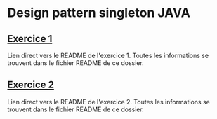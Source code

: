 # Design pattern singleton JAVA

## [Exercice 1](exercice1/README.md)
Lien direct vers le README de l'exercice 1. Toutes les informations se trouvent dans le fichier README de ce dossier.

## [Exercice 2](exercice2/README.md)
Lien direct vers le README de l'exercice 2. Toutes les informations se trouvent dans le fichier README de ce dossier.

